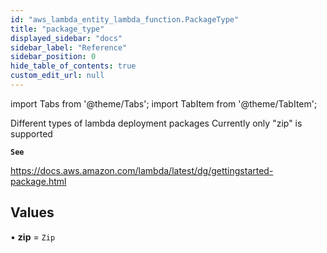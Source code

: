 ```yaml
---
id: "aws_lambda_entity_lambda_function.PackageType"
title: "package_type"
displayed_sidebar: "docs"
sidebar_label: "Reference"
sidebar_position: 0
hide_table_of_contents: true
custom_edit_url: null
---
```


import Tabs from '@theme/Tabs';
import TabItem from '@theme/TabItem';

Different types of lambda deployment packages
Currently only "zip" is supported

**`See`**

https://docs.aws.amazon.com/lambda/latest/dg/gettingstarted-package.html

## Values

• **zip** = `Zip`
